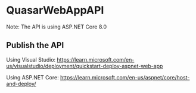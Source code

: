 # QuasarWebAppAPI

Note: The API is using ASP.NET Core 8.0

## Publish the API

Using Visual Studio: https://learn.microsoft.com/en-us/visualstudio/deployment/quickstart-deploy-aspnet-web-app

Using ASP.NET Core: https://learn.microsoft.com/en-us/aspnet/core/host-and-deploy/